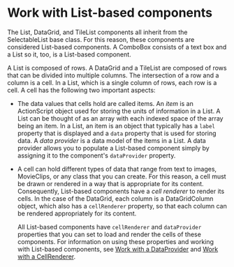 # Work with List-based components

The List, DataGrid, and TileList components all inherit from the SelectableList
base class. For this reason, these components are considered List-based
components. A ComboBox consists of a text box and a List so it, too, is a
List-based component.

A List is composed of rows. A DataGrid and a TileList are composed of rows that
can be divided into multiple columns. The intersection of a row and a column is
a cell. In a List, which is a single column of rows, each row is a cell. A cell
has the following two important aspects:

- The data values that cells hold are called items. An _item_ is an ActionScript
  object used for storing the units of information in a List. A List can be
  thought of as an array with each indexed space of the array being an item. In
  a List, an item is an object that typically has a `label` property that is
  displayed and a `data` property that is used for storing data. A _data
  provider_ is a data model of the items in a List. A data provider allows you
  to populate a List-based component simply by assigning it to the component's
  `dataProvider` property.

- A cell can hold different types of data that range from text to images,
  MovieClips, or any class that you can create. For this reason, a cell must be
  drawn or rendered in a way that is appropriate for its content. Consequently,
  List-based components have a _cell renderer_ to render its cells. In the case
  of the DataGrid, each column is a DataGridColumn object, which also has a
  `cellRenderer` property, so that each column can be rendered appropriately for
  its content.

  All List-based components have `cellRenderer` and `dataProvider` properties
  that you can set to load and render the cells of these components. For
  information on using these properties and working with List-based components,
  see
  [Work with a DataProvider](../working-with-components/work-with-a-dataprovider.md)
  and
  [Work with a CellRenderer](../working-with-components/work-with-a-cell-renderer.md).
